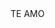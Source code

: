 <!DOCTYPE html>
<html lang="es">
<head>
  <meta charset="UTF-8">
  <title>Te Amo</title>
  <link rel="stylesheet" href="styles.css">
</head>
<body>
  <div class="message">TE AMO</div>
  <canvas id="canvas"></canvas>

  <script src="script.js"></script>
</body>
</html>
